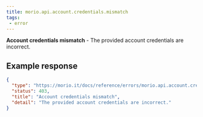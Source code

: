 ```yaml
---
title: morio.api.account.credentials.mismatch
tags: 
 - error
---
```



<!-- MORIO_AUTO_GENERATED_CONTENT_STARTS - Manual changes made below will be overwritten -->
__Account credentials mismatch__ - The provided account credentials are incorrect.
<!-- MORIO_AUTO_GENERATED_CONTENT_ENDS - Manual changes made above will be overwritten -->


<!-- MORIO_AUTO_GENERATED_CONTENT_STARTS - Manual changes made below will be overwritten -->
## Example response

```json
{
  "type": "https://morio.it/docs/reference/errors/morio.api.account.credentials.mismatch",
  "status": 403,
  "title": "Account credentials mismatch",
  "detail": "The provided account credentials are incorrect."
}
```
<!-- MORIO_AUTO_GENERATED_CONTENT_ENDS - Manual changes made above will be overwritten -->
